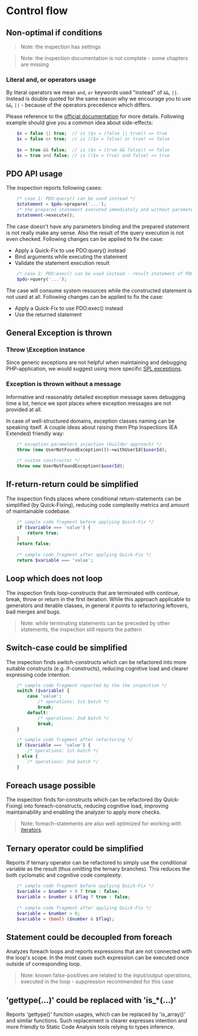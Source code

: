 # Control flow

## Non-optimal if conditions

> Note: the inspection has settings

> Note: the inspection documentation is not complete - some chapters are missing

### Literal and, or operators usage

By literal operators we mean `and`, `or` keywords used "instead" of `&&`, `||`. Instead is double quoted for the same 
 reason why we encourage you to use `&&`, `||` - because of the operators precedence which differs.
 
Please reference to the [official documentation](http://php.net/manual/en/language.operators.logical.php) for more 
details. Following example should give you a common idea about side-effects:

```php
    $x = false || true;  // is ($x = (false || true)) => true
    $x = false or true;  // is (($x = false) or true) => false
    
    $x = true && false;  // is ($x = (true && false)) => false
    $x = true and false; // is (($x = true) and false) => true
```

## PDO API usage

The inspection reports following cases:

```php
    /* case 1: PDO:query() can be used instead */
    $statement = $pdo->prepare('...');
    /* the prepared statement executed immediately and without parameters and result check */
    $statement->execute(); 
```

The case doesn't have any parameters binding and the prepared statement is not really make any sense. 
Also the result of the query execution is not even checked. Following changes can be applied to fix the case:

- Apply a Quick-Fix to use PDO:query() instead
- Bind arguments while executing the statement
- Validate the statement execution result

```php
    /* case 2: PDO:exec() can be used instead - result statement of PDO:query() is not used */
    $pdo->query('...');
```

The case will consume system resources while the constructed statement is not used at all.
Following changes can be applied to fix the case:

- Apply a Quick-Fix to use PDO:exec() instead
- Use the returned statement

## General Exception is thrown

### Throw \Exception instance

Since generic exceptions are not helpful when maintaining and debugging PHP-application, we would suggest using more 
specific [SPL exceptions](https://secure.php.net/manual/en/spl.exceptions.php).

### Exception is thrown without a message

Informative and reasonably detailed exception message saves debugging time a lot, hence we spot places where 
exception messages are not provided at all.

In case of well-structured domains, exception classes naming can be speaking itself. A couple ideas about raising them 
Php Inspections (EA Extended) friendly way:

```php
    /* exception parameters injection (builder approach) */
    throw (new UserNotFoundException())->withUserId($userId);
    
    /* custom constructor */
    throw new UserNotFoundException($userId);
```

## If-return-return could be simplified

The inspection finds places where conditional return-statements can be simplified (by Quick-Fixing), reducing code 
complexity metrics and amount of maintainable codebase. 

```php
    /* sample code fragment before applying Quick-Fix */
    if ($variable === 'value') {
        return true;
    }
    return false;
    
    /* sample code fragment after applying Quick-Fix */
    return $variable === 'value';
```

## Loop which does not loop

The inspection finds loop-constructs that are terminated with continue, break, throw or return in the first iteration. While 
this approach applicable to generators and iterable classes, in general it points to refactoring leftovers, bad merges 
and bugs.

> Note: while terminating statements can be preceded by other statements, the inspection still reports the pattern

## Switch-case could be simplified

The inspection finds switch-constructs which can be refactored into more suitable constructs (e.g. if-constructs), 
reducing cognitive load and clearer expressing code intention. 

```php
    /* sample code fragment reported by the the inspection */
    switch ($variable) {
        case 'value':
            /* operations: 1st batch */
            break;
        default:
            /* operations: 2nd batch */
            break;
    }

    /* sample code fragment after refactoring */
    if ($variable === 'value') {
        /* operations: 1st batch */
    } else {
        /* operations: 2nd batch */
    }
```

## Foreach usage possible

The inspection finds for-constructs which can be refactored (by Quick-Fixing) into foreach-constructs, reducing 
cognitive load, improving maintainability and enabling the analyzer to apply more checks.

> Note: foreach-statements are also well optimized for working with <a href="https://secure.php.net/manual/en/class.iterator.php">iterators</a>.

## Ternary operator could be simplified

Reports if ternary operator can be refactored to simply use the conditional variable as the result
(thus omitting the ternary branches). This reduces the both cyclomatic and cognitive code complexity.

```php
    /* sample code fragment before applying Quick-Fix */
    $variable = $number > 0 ? true : false;
    $variable = $number & $flag ? true : false;
    
    /* sample code fragment after applying Quick-Fix */
    $variable = $number > 0;
    $variable = (bool) ($number & $flag);
```
## Statement could be decoupled from foreach

Analyzes foreach loops and reports expressions that are not connected with the loop's scope. In the most cases such 
expression can be executed once outside of corresponding loop.

> Note: known false-positives are related to the input/output operations, executed in the loop - suppression recommended for this case

## 'gettype(...)' could be replaced with 'is_*(...)'

Reports 'gettype()' function usages, which can be replaced by 'is_array()' and similar functions. 
Such replacement is clearer expresses intention and more friendly to Static Code Analysis tools relying to types inference.